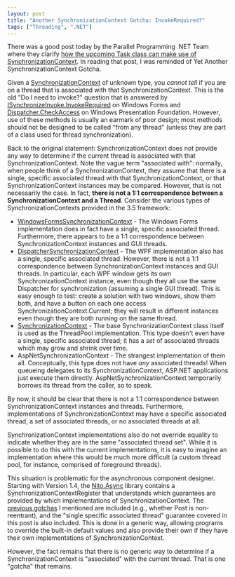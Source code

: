 ```yaml
---
layout: post
title: "Another SynchronizationContext Gotcha: InvokeRequired?"
tags: ["Threading", ".NET"]
---
```



There was a good post today by the Parallel Programming .NET Team where they clarify [how the upcoming Task class can make use of SynchronizationContext](http://blogs.msdn.com/pfxteam/archive/2009/09/22/9898090.aspx). In reading that post, I was reminded of Yet Another SynchronizationContext Gotcha.





Given a [SynchronizationContext](http://msdn.microsoft.com/en-us/library/system.threading.synchronizationcontext.aspx) of unknown type, you _cannot tell_ if you are on a thread that is associated with that SynchronizationContext. This is the old "Do I need to invoke?" question that is answered by [ISynchronizeInvoke.InvokeRequired](http://msdn.microsoft.com/en-us/library/system.componentmodel.isynchronizeinvoke.invokerequired.aspx) on Windows Forms and [Dispatcher.CheckAccess](http://msdn.microsoft.com/en-us/library/system.windows.threading.dispatcher.checkaccess.aspx) on Windows Presentation Foundation. However, use of these methods is usually an earmark of poor design; most methods should not be designed to be called "from any thread" (unless they are part of a class used for thread synchronization).





Back to the original statement: SynchronizationContext does not provide any way to determine if the current thread is associated with that SynchronizationContext. Note the vague term "associated with": normally, when people think of a SynchronizationContext, they assume that there is a single, specific associated thread with that SynchronizationContext, or that SynchronizationContext instances may be compared. However, that is not necessarily the case. In fact, **there is not a 1:1 correspondence between a SynchronizationContext and a Thread**. Consider the various types of SynchronizationContexts provided in the 3.5 framework:




- [WindowsFormsSynchronizationContext](http://msdn.microsoft.com/en-us/library/system.windows.forms.windowsformssynchronizationcontext.aspx) - The Windows Forms implementation does in fact have a single, specific associated thread. Furthermore, there appears to be a 1:1 correspondence between SynchronizationContext instances and GUI threads.
- [DispatcherSynchronizationContext](http://msdn.microsoft.com/en-us/library/system.windows.threading.dispatchersynchronizationcontext.aspx) - The WPF implementation also has a single, specific associated thread. However, there is not a 1:1 correspondence between SynchronizationContext instances and GUI threads. In particular, each WPF window gets its own SynchronizationContext instance, even though they all use the same Dispatcher for synchronization (assuming a single GUI thread). This is easy enough to test: create a solution with two windows, show them both, and have a button on each one access SynchronizationContext.Current; they will result in different instances even though they are both running on the same thread.
- [SynchronizationContext](http://msdn.microsoft.com/en-us/library/system.threading.synchronizationcontext.aspx) - The base SynchronizationContext class itself is used as the ThreadPool implementation. This type doesn't even have a single, specific associated thread; it has a _set_ of associated threads which may grow and shrink over time.
- AspNetSynchronizationContext - The strangest implementation of them all. Conceptually, this type does not have _any_ associated threads! When queueing delegates to its SynchronizationContext, ASP.NET applications just execute them directly. AspNetSynchronizationContext temporarily borrows its thread from the caller, so to speak.




By now, it should be clear that there is not a 1:1 correspondence between SynchronizationContext instances and threads. Furthermore, implementations of SynchronizationContext may have a specific associated thread, a set of associated threads, or no associated threads at all.





SynchronizationContext implementations also do not override equality to indicate whether they are in the same "associated thread set". While it is possible to do this with the current implementations, it is easy to imagine an implementation where this would be much more difficult (a custom thread pool, for instance, comprised of foreground threads).





This situation is problematic for the asynchronous component designer. Starting with Version 1.4, the [Nito.Async](http://www.codeplex.com/NitoAsync) library contains a SynchronizationContextRegister that understands which guarantees are provided by which implementations of SynchronizationContext. The [previous gotchas](http://blog.stephencleary.com/2009/08/gotchas-from-synchronizationcontext.html) I mentioned are included (e.g., whether Post is non-reentrant), and the "single specific associated thread" guarantee covered in this post is also included. This is done in a generic way, allowing programs to override the built-in default values and also provide their own if they have their own implementations of SynchronizationContext.





However, the fact remains that there is no generic way to determine if a SynchronizationContext is "associated" with the current thread. That is one "gotcha" that remains.


